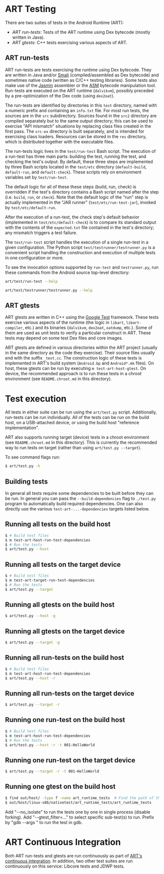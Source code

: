 # ART Testing

There are two suites of tests in the Android Runtime (ART):
* _ART run-tests_: Tests of the ART runtime using Dex bytecode (mostly written
  in Java).
* _ART gtests_: C++ tests exercising various aspects of ART.

## ART run-tests

ART run-tests are tests exercising the runtime using Dex bytecode. They are
written in Java and/or [Smali](https://github.com/JesusFreke/smali)
(compiled/assembled as Dex bytecode) and sometimes native code (written as C/C++
testing libraries). Some tests also make use of the
[Jasmin](http://jasmin.sourceforge.net/) assembler or the
[ASM](https://asm.ow2.io/) bytecode manipulation tool. Run-tests are
executed on the ART runtime (`dalvikvm`), possibly preceded by a
pre-optimization of the Dex code (using `dex2oat`).

The run-tests are identified by directories in this `test` directory, named with
a numeric prefix and containing an `info.txt` file. For most run tests, the
sources are in the `src` subdirectory. Sources found in the `src2` directory are
compiled separately but to the same output directory; this can be used to
exercise "API mismatch" situations by replacing class files created in the first
pass. The `src-ex` directory is built separately, and is intended for exercising
class loaders.  Resources can be stored in the `res` directory, which is
distributed together with the executable files.

The run-tests logic lives in the `test/run-test` Bash script. The execution of a
run-test has three main parts: building the test, running the test, and checking
the test's output. By default, these three steps are implemented by three Bash
scripts located in the `test/etc` directory (`default-build`, `default-run`, and
`default-check`). These scripts rely on environment variables set by
`test/run-test`.

The default logic for all of these these steps (build, run, check) is overridden
if the test's directory contains a Bash script named after the step
(i.e. `build`, `run`, or `check`). Note that the default logic of the "run" step
is actually implemented in the "JAR runner" (`test/etc/run-test-jar`), invoked
by `test/etc/default-run`.

After the execution of a run-test, the check step's default behavior
(implemented in `test/etc/default-check`) is to compare its standard output with
the contents of the `expected.txt` file contained in the test's directory; any
mismatch triggers a test failure.

The `test/run-test` script handles the execution of a single run-test in a given
configuration. The Python script `test/testrunner/testrunner.py` is a convenient
script handling the construction and execution of multiple tests in one
configuration or more.

To see the invocation options supported by `run-test` and `testrunner.py`, run
these commands from the Android source top-level directory:
```sh
art/test/run-test --help
```
```sh
art/test/testrunner/testrunner.py --help
```

## ART gtests

ART gtests are written in C++ using the [Google
Test](https://github.com/google/googletest) framework. These tests exercise
various aspects of the runtime (the logic in `libart`, `libart-compiler`, etc.)
and its binaries (`dalvikvm`, `dex2oat`, `oatdump`, etc.). Some of them are used
as unit tests to verify a particular construct in ART. These tests may depend on
some test Dex files and core images.

ART gtests are defined in various directories within the ART project (usually in
the same directory as the code they exercise). Their source files usually end
with the suffix `_test.cc`. The construction logic of these tests is implemented
in ART's build system (`Android.bp` and `Android*.mk` files). On host, these
gtests can be run by executing `m test-art-host-gtest`. On device, the
recommended approach is to run these tests in a chroot environment (see
`README.chroot.md` in this directory).


# Test execution

All tests in either suite can be run using the `art/test.py`
script. Additionally, run-tests can be run individually. All of the tests can be
run on the build host, on a USB-attached device, or using the build host
"reference implementation".

ART also supports running target (device) tests in a chroot environment (see
`README.chroot.md` in this directory). This is currently the recommended way to
run tests on target (rather than using `art/test.py --target`).

To see command flags run:

```sh
$ art/test.py -h
```

## Building tests

In general all tests require some dependencies to be built before they can be run. 
In general you can pass the `--build-dependencies` flag to `./test.py` program to
automatically build required dependencies. One can also directly use the various
`test-art-...-dependencies` targets listed below.

## Running all tests on the build host

```sh
$ # Build test files
$ m test-art-host-run-test-dependencies
$ # Run the tests
$ art/test.py --host
```

## Running all tests on the target device

```sh
$ # Build test files
$ m test-art-target-run-test-dependencies
$ # Run the tests
$ art/test.py --target
```

## Running all gtests on the build host

```sh
$ art/test.py --host -g
```

## Running all gtests on the target device

```sh
$ art/test.py --target -g
```

## Running all run-tests on the build host

```sh
$ # Build test files
$ m test-art-host-run-test-dependencies
$ art/test.py --host -r
```

## Running all run-tests on the target device

```sh
$ art/test.py --target -r
```

## Running one run-test on the build host

```sh
$ # Build test files
$ m test-art-host-run-test-dependencies
$ # Run the tests
$ art/test.py --host -r -t 001-HelloWorld
```

## Running one run-test on the target device

```sh
$ art/test.py --target -r -t 001-HelloWorld
```

## Running one gtest on the build host

```sh
$ find out/host/ -type f -name art_runtime_tests  # Find the path of the test.
$ out/host/linux-x86/nativetest/art_runtime_tests/art_runtime_tests
```

Add "--no_isolate" to run the tests one by one in single process (disable forking).
Add "--gtest_filter=..." to select specific sub-test(s) to run.
Prefix by "gdb --args " to run the test in gdb.

# ART Continuous Integration

Both ART run-tests and gtests are run continuously as part of [ART's continuous
integration](https://ci.chromium.org/p/art/g/luci/console). In addition, two
other test suites are run continuously on this service: Libcore tests and JDWP
tests.
